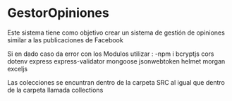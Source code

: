 # GestorOpiniones
Este sistema tiene como objetivo crear un sistema de gestión de opiniones similar a las publicaciones de Facebook

Si en dado caso da error con los Modulos utilizar :
-npm i bcryptjs cors dotenv express express-validator mongoose jsonwebtoken helmet morgan exceljs

Las colecciones se encuntran dentro de la carpeta SRC al igual que dentro de la carpeta llamada collections